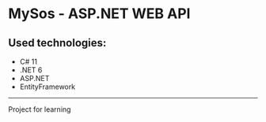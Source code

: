 # MySos - ASP.NET WEB API
## Used technologies: 
- C# 11
- .NET 6
- ASP.NET
- EntityFramework



---
Project for learning 
